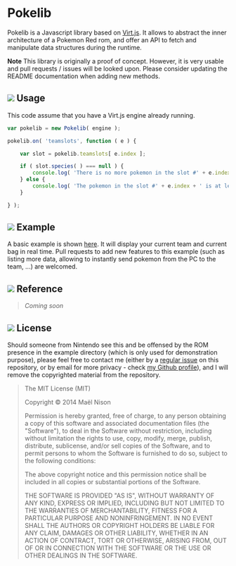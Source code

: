 # Pokelib

Pokelib is a Javascript library based on [Virt.js](https://github.com/arcanis/virt.js/). It allows to abstract the inner architecture of a Pokemon Red rom, and offer an API to fetch and manipulate data structures during the runtime.

**Note** This library is originally a proof of concept. However, it is very usable and pull requests / issues will be looked upon. Please consider updating the README documentation when adding new methods.

## ![](http://www.pokemonelite2000.com/sprites/rbspr/rbspr003.png) Usage

This code assume that you have a Virt.js engine already running.

```js
var pokelib = new Pokelib( engine );

pokelib.on( 'teamslots', function ( e ) {

    var slot = pokelib.teamslots[ e.index ];

    if ( slot.species( ) === null ) {
        console.log( 'There is no more pokemon in the slot #' + e.index );
    } else {
        console.log( 'The pokemon in the slot #' + e.index + ' is at level ' + slot.level( ) );
    }

} );
```

## ![](http://www.pokemonelite2000.com/sprites/rbspr/rbspr006.png) Example

A basic example is shown [here](http://arcanis.github.io/pokelib/example/). It will display your current team and current bag in real time. Pull requests to add new features to this example (such as listing more data, allowing to instantly send pokemon from the PC to the team, ...) are welcomed.

## ![](http://www.pokemonelite2000.com/sprites/rbspr/rbspr009.png) Reference

> *Coming soon*

## ![](http://www.pokemonelite2000.com/sprites/rbspr/rbspr151.png) License

Should someone from Nintendo see this and be offensed by the ROM presence in the example directory (which is only used for demonstration purpose), please feel free to contact me (either by a [regular issue](https://github.com/arcanis/pokelib) on this repository, or by email for more privacy - check [my Github profile](https://github.com/arcanis)), and I will remove the copyrighted material from the repository.

> The MIT License (MIT)
>
> Copyright &copy; 2014 Maël Nison
>
> Permission is hereby granted, free of charge, to any person obtaining a copy of this software and associated documentation files (the "Software"), to deal in the Software without restriction, including without limitation the rights to use, copy, modify, merge, publish, distribute, sublicense, and/or sell copies of the Software, and to permit persons to whom the Software is furnished to do so, subject to the following conditions:
>
> The above copyright notice and this permission notice shall be included in all copies or substantial portions of the Software.
>
> THE SOFTWARE IS PROVIDED "AS IS", WITHOUT WARRANTY OF ANY KIND, EXPRESS OR IMPLIED, INCLUDING BUT NOT LIMITED TO THE WARRANTIES OF MERCHANTABILITY, FITNESS FOR A PARTICULAR PURPOSE AND NONINFRINGEMENT. IN NO EVENT SHALL THE AUTHORS OR COPYRIGHT HOLDERS BE LIABLE FOR ANY CLAIM, DAMAGES OR OTHER LIABILITY, WHETHER IN AN ACTION OF CONTRACT, TORT OR OTHERWISE, ARISING FROM, OUT OF OR IN CONNECTION WITH THE SOFTWARE OR THE USE OR OTHER DEALINGS IN THE SOFTWARE.
